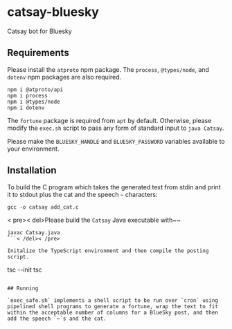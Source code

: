 # catsay-bluesky
Catsay bot for Bluesky

## Requirements

Please install the `atproto` npm package. The `process`, `@types/node`, and `dotenv` npm packages are also required.

```
npm i @atproto/api
npm i process
npm i @types/node
npm i dotenv
```

The `fortune` package is required from `apt` by default. Otherwise, please modify the `exec.sh` script to pass any form of standard input to `java Catsay`.

Please make the `BLUESKY_HANDLE` and `BLUESKY_PASSWORD` variables available to your environment.


## Installation
To build the C program which takes the generated text from stdin and print it to stdout plus the cat and the speech `~` characters:

```
gcc -o catsay add_cat.c
```


< pre>< del>Please build the `Catsay` Java executable with~~

```
javac Catsay.java
```< /del>< /pre>

Initalize the TypeScript environment and then compile the posting script.

```
tsc --init
tsc
```

## Running

`exec_safe.sh` implements a shell script to be run over `cron` using pipelined shell programs to generate a fortune, wrap the text to fit within the acceptable number of columns for a BlueSky post, and then add the speech `~`s and the cat.


